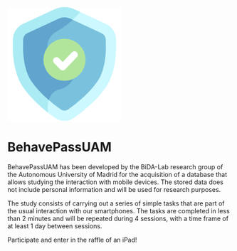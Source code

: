 ![](img/shield.png)

# BehavePassUAM
BehavePassUAM has been developed by the BiDA-Lab research group of the Autonomous University of Madrid for the acquisition of a database that allows studying the interaction with mobile devices. The stored data does not include personal information and will be used for research purposes.

The study consists of carrying out a series of simple tasks that are part of the usual interaction with our smartphones. The tasks are completed in less than 2 minutes and will be repeated during 4 sessions, with a time frame of at least 1 day between sessions.

Participate and enter in the raffle of an iPad!
